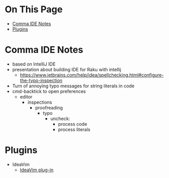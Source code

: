 # On This Page

- [Comma IDE Notes](#comma-ide-notes)
- [Plugins](#plugins)

# Comma IDE Notes
* based on IntelliJ IDE
* presentation about building IDE for Raku with intellij
    * https://www.jetbrains.com/help/idea/spellchecking.html#configure-the-typo-inspection
* Turn of annoying typo messages for string literals in code
* cmd-backtick to open preferences
    * editor
        * inspections 
            * proofreading 
                * typo 
                    * uncheck:
                        * process code
                        * process literals

# Plugins
* IdeaVim
    * [IdeaVim plug-in](https://plugins.jetbrains.com/plugin/164-ideavim/versions)
